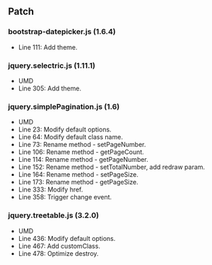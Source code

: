 ## Patch

### bootstrap-datepicker.js (1.6.4)
* Line 111: Add theme.

### jquery.selectric.js (1.11.1)
* UMD
* Line 305: Add theme.

### jquery.simplePagination.js (1.6)
* UMD
* Line 23: Modify default options.
* Line 64: Modify default class name.
* Line 73: Rename method - setPageNumber.
* Line 106: Rename method - getPageCount.
* Line 114: Rename method - getPageNumber.
* Line 152: Rename method - setTotalNumber, add redraw param.
* Line 164: Rename method - setPageSize.
* Line 173: Rename method - getPageSize.
* Line 333: Modify href.
* Line 358: Trigger change event.

### jquery.treetable.js (3.2.0)
* UMD
* Line 436: Modify default options.
* Line 467: Add customClass.
* Line 478: Optimize destroy.
